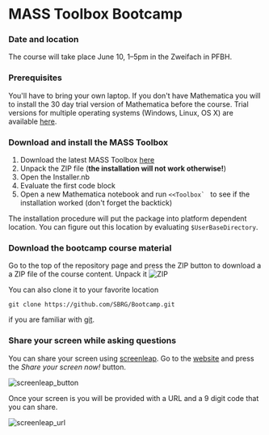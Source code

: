 # MASS Toolbox Bootcamp
<!--![Boocamp](http://www.beyondfitnesswithlisa.com/wp-content/uploads/2012/12/bootcamp.jpg)-->

### Date and location
The course will take place June 10, 1–5pm in the Zweifach in PFBH.

### Prerequisites

You'll have to bring your own laptop. If you don't have Mathematica you will to install the 30 day trial version of Mathematica before the course. Trial versions for multiple operating systems (Windows, Linux, OS X) are available [here][trial].

### Download and install the MASS Toolbox

1. Download the latest MASS Toolbox [here][toolbox]
2. Unpack the ZIP file (**the installation will not work otherwise!**)
3. Open the Installer.nb
4. Evaluate the first code block
5. Open a new Mathematica notebook and run ``<<Toolbox` `` to see if the installation worked (don't forget the backtick)

The installation procedure will put the package into platform dependent location. You can figure out this location by evaluating `$UserBaseDirectory`.


### Download the bootcamp course material

Go to the top of the repository page and press the ZIP button to download a a ZIP file of the course content. Unpack it 
![ZIP](https://raw.github.com/SBRG/Bootcamp/master/img/5NGgDAn.png)

You can also clone it to your favorite location

    git clone https://github.com/SBRG/Bootcamp.git

if you are familiar with [git].

### Share your screen while asking questions
You can share your screen using [screenleap]. Go to the [website][screenleap] and press the *Share your screen now!* button.

![screenleap_button](https://raw.github.com/SBRG/Bootcamp/master/img/3kcNtee.png)

Once your screen is you will be provided with a URL and a 9 digit code that you can share.

![screenleap_url](https://raw.github.com/SBRG/Bootcamp/master/img/BDORvAM.png)




[trial]: http://www.wolfram.com/mathematica/trial/
[git]: http://git-scm.com/
[screenleap]: http://www.screenleap.com/
[toolbox]: https://www.amazon.com/clouddrive/share?s=oSY2RzqxTcgncBAWfAO22M
